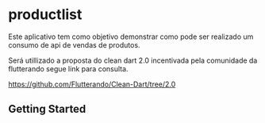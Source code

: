 # productlist

Este aplicativo tem como objetivo demonstrar como pode ser realizado um consumo de api de vendas de produtos.

Será utillizado a proposta do clean dart 2.0 incentivada pela comunidade da flutterando segue link para consulta.

https://github.com/Flutterando/Clean-Dart/tree/2.0

## Getting Started



